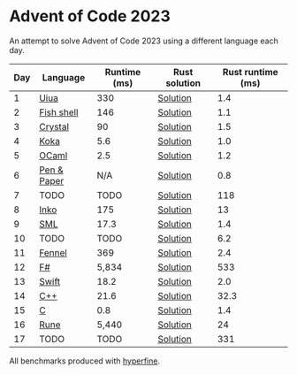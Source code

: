 # Advent of Code 2023

An attempt to solve Advent of Code 2023 using a different language each day.

| Day | Language                                   | Runtime (ms) | Rust solution                       | Rust runtime (ms) |
| --- | ------------------------------------------ | ------------ | ----------------------------------- | ------------------|
| 1   | [Uiua](day-01/uiua/01.ua)                  | 330          | [Solution](day-01/rust/src/main.rs) | 1.4               |
| 2   | [Fish shell](day-02/fish/02.fish)          | 146          | [Solution](day-02/rust/src/main.rs) | 1.1               |
| 3   | [Crystal](day-03/crystal/03.cr)            | 90           | [Solution](day-03/rust/src/main.rs) | 1.5               |
| 4   | [Koka](day-04/koka/04.kk)                  | 5.6          | [Solution](day-04/rust/src/main.rs) | 1.0               |
| 5   | [OCaml](day-05/ocaml/05.ml)                | 2.5          | [Solution](day-05/rust/src/main.rs) | 1.2               |
| 6   | [Pen & Paper](day-06/pen-and-paper/06.jpg) | N/A          | [Solution](day-06/rust/src/main.rs) | 0.8               |
| 7   | TODO                                       | TODO         | [Solution](day-07/rust/src/main.rs) | 118               |
| 8   | [Inko](day-08/inko/08.inko)                | 175          | [Solution](day-08/rust/src/main.rs) | 13                |
| 9   | [SML](day-09/sml/09.sml)                   | 17.3         | [Solution](day-09/rust/src/main.rs) | 1.4               |
| 10  | TODO                                       | TODO         | [Solution](day-10/rust/src/main.rs) | 6.2               |
| 11  | [Fennel](day-11/fennel/11.fnl)             | 369          | [Solution](day-11/rust/src/main.rs) | 2.4               |
| 12  | [F#](day-12/fsharp/Day12.fsx)              | 5,834        | [Solution](day-12/rust/src/main.rs) | 533               |
| 13  | [Swift](day-13/swift/13.swift)             | 18.2         | [Solution](day-13/rust/src/main.rs) | 2.0               |
| 14  | [C++](day-14/cpp/14.cpp)                   | 21.6         | [Solution](day-14/rust/src/main.rs) | 32.3              |
| 15  | [C](day-15/c/15.c)                         | 0.8          | [Solution](day-15/rust/src/main.rs) | 1.4               |
| 16  | [Rune](day-16/rune/16.rn)                  | 5,440        | [Solution](day-16/rust/src/main.rs) | 24                |
| 17  | TODO                                       | TODO         | [Solution](day-17/rust/src/main.rs) | 331               |

All benchmarks produced with [hyperfine](https://github.com/sharkdp/hyperfine).
